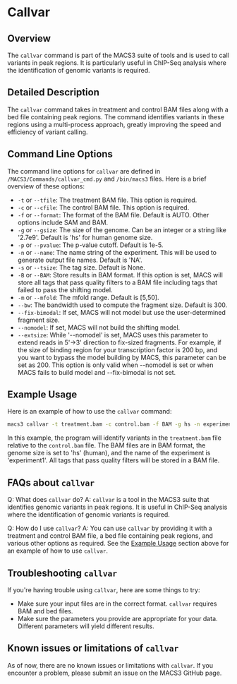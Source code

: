 # Callvar

## Overview
The `callvar` command is part of the MACS3 suite of tools and is used to call variants in peak regions. It is particularly useful in ChIP-Seq analysis where the identification of genomic variants is required.

## Detailed Description

The `callvar` command takes in treatment and control BAM files along with a bed file containing peak regions. The command identifies variants in these regions using a multi-process approach, greatly improving the speed and efficiency of variant calling.

## Command Line Options

The command line options for `callvar` are defined in `/MACS3/Commands/callvar_cmd.py` and `/bin/macs3` files. Here is a brief overview of these options:

- `-t` or `--tfile`: The treatment BAM file. This option is required.
- `-c` or `--cfile`: The control BAM file. This option is required.
- `-f` or `--format`: The format of the BAM file. Default is AUTO. Other options include SAM and BAM.
- `-g` or `--gsize`: The size of the genome. Can be an integer or a string like '2.7e9'. Default is 'hs' for human genome size.
- `-p` or `--pvalue`: The p-value cutoff. Default is 1e-5.
- `-n` or `--name`: The name string of the experiment. This will be used to generate output file names. Default is 'NA'.
- `-s` or `--tsize`: The tag size. Default is None.
- `-B` or `--BAM`: Store results in BAM format. If this option is set, MACS will store all tags that pass quality filters to a BAM file including tags that failed to pass the shifting model.
- `-m` or `--mfold`: The mfold range. Default is [5,50].
- `--bw`: The bandwidth used to compute the fragment size. Default is 300.
- `--fix-bimodal`: If set, MACS will not model but use the user-determined fragment size.
- `--nomodel`: If set, MACS will not build the shifting model.
- `--extsize`: While '--nomodel' is set, MACS uses this parameter to extend reads in 5'->3' direction to fix-sized fragments. For example, if the size of binding region for your transcription factor is 200 bp, and you want to bypass the model building by MACS, this parameter can be set as 200. This option is only valid when --nomodel is set or when MACS fails to build model and --fix-bimodal is not set.

## Example Usage

Here is an example of how to use the `callvar` command:

```bash
macs3 callvar -t treatment.bam -c control.bam -f BAM -g hs -n experiment1 -B --mfold 10 30
```

In this example, the program will identify variants in the `treatment.bam` file relative to the `control.bam` file. The BAM files are in BAM format, the genome size is set to 'hs' (human), and the name of the experiment is 'experiment1'. All tags that pass quality filters will be stored in a BAM file.

## FAQs about `callvar`

Q: What does `callvar` do?
A: `callvar` is a tool in the MACS3 suite that identifies genomic variants in peak regions. It is useful in ChIP-Seq analysis where the identification of genomic variants is required.

Q: How do I use `callvar`?
A: You can use `callvar` by providing it with a treatment and control BAM file, a bed file containing peak regions, and various other options as required. See the [Example Usage](#example-usage) section above for an example of how to use `callvar`.

## Troubleshooting `callvar`

If you're having trouble using `callvar`, here are some things to try:

- Make sure your input files are in the correct format. `callvar` requires BAM and bed files.
- Make sure the parameters you provide are appropriate for your data. Different parameters will yield different results.

## Known issues or limitations of `callvar`

As of now, there are no known issues or limitations with `callvar`. If you encounter a problem, please submit an issue on the MACS3 GitHub page.